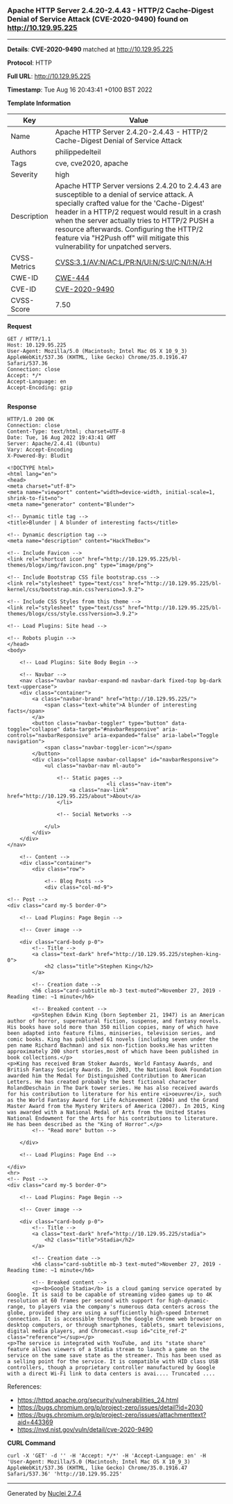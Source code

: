 ### Apache HTTP Server 2.4.20-2.4.43 - HTTP/2 Cache-Digest Denial of Service Attack (CVE-2020-9490) found on http://10.129.95.225
---
**Details**: **CVE-2020-9490**  matched at http://10.129.95.225

**Protocol**: HTTP

**Full URL**: http://10.129.95.225

**Timestamp**: Tue Aug 16 20:43:41 +0100 BST 2022

**Template Information**

| Key | Value |
|---|---|
| Name | Apache HTTP Server 2.4.20-2.4.43 - HTTP/2 Cache-Digest Denial of Service Attack |
| Authors | philippedelteil |
| Tags | cve, cve2020, apache |
| Severity | high |
| Description | Apache HTTP Server versions 2.4.20 to 2.4.43 are susceptible to a denial of service attack. A specially crafted value for the 'Cache-Digest' header in a HTTP/2 request would result in a crash when the server actually tries to HTTP/2 PUSH a resource afterwards. Configuring the HTTP/2 feature via "H2Push off" will mitigate this vulnerability for unpatched servers. |
| CVSS-Metrics | [CVSS:3.1/AV:N/AC:L/PR:N/UI:N/S:U/C:N/I:N/A:H](https://www.first.org/cvss/calculator/3.1#CVSS:3.1/AV:N/AC:L/PR:N/UI:N/S:U/C:N/I:N/A:H) |
| CWE-ID | [CWE-444](https://cwe.mitre.org/data/definitions/444.html) |
| CVE-ID | [CVE-2020-9490](https://cve.mitre.org/cgi-bin/cvename.cgi?name=cve-2020-9490) |
| CVSS-Score | 7.50 |

**Request**
```http
GET / HTTP/1.1
Host: 10.129.95.225
User-Agent: Mozilla/5.0 (Macintosh; Intel Mac OS X 10_9_3) AppleWebKit/537.36 (KHTML, like Gecko) Chrome/35.0.1916.47 Safari/537.36
Connection: close
Accept: */*
Accept-Language: en
Accept-Encoding: gzip


```

**Response**
```http
HTTP/1.0 200 OK
Connection: close
Content-Type: text/html; charset=UTF-8
Date: Tue, 16 Aug 2022 19:43:41 GMT
Server: Apache/2.4.41 (Ubuntu)
Vary: Accept-Encoding
X-Powered-By: Bludit

<!DOCTYPE html>
<html lang="en">
<head>
<meta charset="utf-8">
<meta name="viewport" content="width=device-width, initial-scale=1, shrink-to-fit=no">
<meta name="generator" content="Blunder">

<!-- Dynamic title tag -->
<title>Blunder | A blunder of interesting facts</title>

<!-- Dynamic description tag -->
<meta name="description" content="HackTheBox">

<!-- Include Favicon -->
<link rel="shortcut icon" href="http://10.129.95.225/bl-themes/blogx/img/favicon.png" type="image/png">

<!-- Include Bootstrap CSS file bootstrap.css -->
<link rel="stylesheet" type="text/css" href="http://10.129.95.225/bl-kernel/css/bootstrap.min.css?version=3.9.2">

<!-- Include CSS Styles from this theme -->
<link rel="stylesheet" type="text/css" href="http://10.129.95.225/bl-themes/blogx/css/style.css?version=3.9.2">

<!-- Load Plugins: Site head -->

<!-- Robots plugin -->
</head>
<body>

	<!-- Load Plugins: Site Body Begin -->
	
	<!-- Navbar -->
	<nav class="navbar navbar-expand-md navbar-dark fixed-top bg-dark text-uppercase">
	<div class="container">
		<a class="navbar-brand" href="http://10.129.95.225/">
			<span class="text-white">A blunder of interesting facts</span>
		</a>
		<button class="navbar-toggler" type="button" data-toggle="collapse" data-target="#navbarResponsive" aria-controls="navbarResponsive" aria-expanded="false" aria-label="Toggle navigation">
			<span class="navbar-toggler-icon"></span>
		</button>
		<div class="collapse navbar-collapse" id="navbarResponsive">
			<ul class="navbar-nav ml-auto">

				<!-- Static pages -->
								<li class="nav-item">
					<a class="nav-link" href="http://10.129.95.225/about">About</a>
				</li>
				
				<!-- Social Networks -->
				
			</ul>
		</div>
	</div>
</nav>

	<!-- Content -->
	<div class="container">
		<div class="row">

			<!-- Blog Posts -->
			<div class="col-md-9">
			
<!-- Post -->
<div class="card my-5 border-0">

	<!-- Load Plugins: Page Begin -->
	
	<!-- Cover image -->
	
	<div class="card-body p-0">
		<!-- Title -->
		<a class="text-dark" href="http://10.129.95.225/stephen-king-0">
			<h2 class="title">Stephen King</h2>
		</a>

		<!-- Creation date -->
		<h6 class="card-subtitle mb-3 text-muted">November 27, 2019 - Reading time: ~1 minute</h6>

		<!-- Breaked content -->
		<p>Stephen Edwin King (born September 21, 1947) is an American author of horror, supernatural fiction, suspense, and fantasy novels. His books have sold more than 350 million copies, many of which have been adapted into feature films, miniseries, television series, and comic books. King has published 61 novels (including seven under the pen name Richard Bachman) and six non-fiction books.He has written approximately 200 short stories,most of which have been published in book collections.</p>
<p>King has received Bram Stoker Awards, World Fantasy Awards, and British Fantasy Society Awards. In 2003, the National Book Foundation awarded him the Medal for Distinguished Contribution to American Letters. He has created probably the best fictional character RolandDeschain in The Dark tower series. He has also received awards for his contribution to literature for his entire <i>oeuvre</i>, such as the World Fantasy Award for Life Achievement (2004) and the Grand Master Award from the Mystery Writers of America (2007). In 2015, King was awarded with a National Medal of Arts from the United States National Endowment for the Arts for his contributions to literature. He has been described as the "King of Horror".</p>
		<!-- "Read more" button -->
		
	</div>

	<!-- Load Plugins: Page End -->
	
</div>
<hr>
<!-- Post -->
<div class="card my-5 border-0">

	<!-- Load Plugins: Page Begin -->
	
	<!-- Cover image -->
	
	<div class="card-body p-0">
		<!-- Title -->
		<a class="text-dark" href="http://10.129.95.225/stadia">
			<h2 class="title">Stadia</h2>
		</a>

		<!-- Creation date -->
		<h6 class="card-subtitle mb-3 text-muted">November 27, 2019 - Reading time: ~1 minute</h6>

		<!-- Breaked content -->
		<p><b>Google Stadia</b> is a cloud gaming service operated by Google. It is said to be capable of streaming video games up to 4K resolution at 60 frames per second with support for high-dynamic-range, to players via the company's numerous data centers across the globe, provided they are using a sufficiently high-speed Internet connection. It is accessible through the Google Chrome web browser on desktop computers, or through smartphones, tablets, smart televisions, digital media players, and Chromecast.<sup id="cite_ref-2" class="reference"></sup></p>
<p>The service is integrated with YouTube, and its "state share" feature allows viewers of a Stadia stream to launch a game on the service on the same save state as the streamer. This has been used as a selling point for the service. It is compatible with HID class USB controllers, though a proprietary controller manufactured by Google with a direct Wi-Fi link to data centers is avai.... Truncated ....
```

References: 
- https://httpd.apache.org/security/vulnerabilities_24.html
- https://bugs.chromium.org/p/project-zero/issues/detail?id=2030
- https://bugs.chromium.org/p/project-zero/issues/attachmenttext?aid=443369
- https://nvd.nist.gov/vuln/detail/cve-2020-9490

**CURL Command**
```
curl -X 'GET' -d '' -H 'Accept: */*' -H 'Accept-Language: en' -H 'User-Agent: Mozilla/5.0 (Macintosh; Intel Mac OS X 10_9_3) AppleWebKit/537.36 (KHTML, like Gecko) Chrome/35.0.1916.47 Safari/537.36' 'http://10.129.95.225'
```
---
Generated by [Nuclei 2.7.4](https://github.com/projectdiscovery/nuclei)